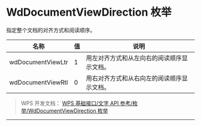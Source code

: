 # WdDocumentViewDirection 枚举

指定整个文档的对齐方式和阅读顺序。

| 名称              | 值  | 说明                                       |
|-------------------|-----|--------------------------------------------|
| wdDocumentViewLtr | 1   | 用左对齐方式和从左向右的阅读顺序显示文档。 |
| wdDocumentViewRtl | 0   | 用右对齐方式和从右向左的阅读顺序显示文档。 |

> WPS 开发文档： [WPS 基础接口/文字 API 参考/枚举/WdDocumentViewDirection 枚举](https://qn.cache.wpscdn.cn/encs/doc/office_v19/topics/WPS%20%E5%9F%BA%E7%A1%80%E6%8E%A5%E5%8F%A3/%E6%96%87%E5%AD%97%20API%20%E5%8F%82%E8%80%83/%E6%9E%9A%E4%B8%BE/WdDocumentViewDirection%20%E6%9E%9A%E4%B8%BE.html)

------------------------------------------------------------------------
